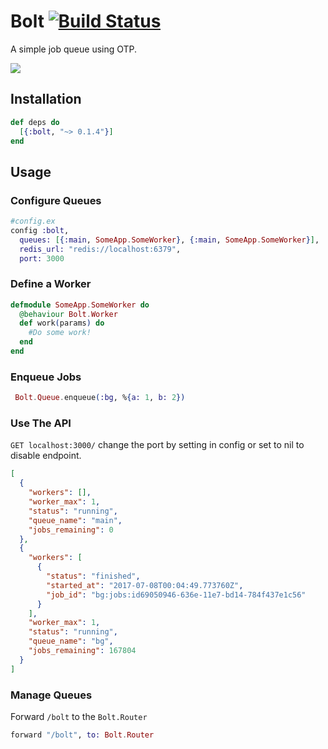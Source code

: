 # Bolt [![Build Status](https://travis-ci.org/jessiahr/bolt.svg?branch=master)](https://travis-ci.org/jessiahr/bolt)

A simple job queue using OTP.


![](https://d26dzxoao6i3hh.cloudfront.net/items/012M0D3L1w462P1m2H3s/giphy-tumblr.gif)


## Installation

```elixir
def deps do
  [{:bolt, "~> 0.1.4"}]
end
```
## Usage

### Configure Queues
```elixir
#config.ex
config :bolt,
  queues: [{:main, SomeApp.SomeWorker}, {:main, SomeApp.SomeWorker}],
  redis_url: "redis://localhost:6379",
  port: 3000
```

### Define a Worker
```elixir
defmodule SomeApp.SomeWorker do
  @behaviour Bolt.Worker
  def work(params) do
    #Do some work!
  end
end
```


### Enqueue Jobs
```elixir
 Bolt.Queue.enqueue(:bg, %{a: 1, b: 2})
```

### Use The API
`GET localhost:3000/` change the port by setting in config or set to nil to disable endpoint.
```json
[
  {
    "workers": [],
    "worker_max": 1,
    "status": "running",
    "queue_name": "main",
    "jobs_remaining": 0
  },
  {
    "workers": [
      {
        "status": "finished",
        "started_at": "2017-07-08T00:04:49.773760Z",
        "job_id": "bg:jobs:id69050946-636e-11e7-bd14-784f437e1c56"
      }
    ],
    "worker_max": 1,
    "status": "running",
    "queue_name": "bg",
    "jobs_remaining": 167804
  }
]
```

### Manage Queues

Forward `/bolt` to the `Bolt.Router`

```elixir
forward "/bolt", to: Bolt.Router
```

